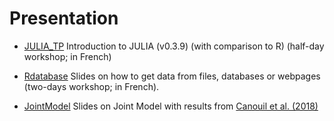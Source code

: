 Presentation
============

* [JULIA_TP](https://github.com/mcanouil/PRESENTATION/tree/master/JULIA_TP) Introduction to JULIA (v0.3.9) (with comparison to R) (half-day workshop; in French)

* [Rdatabase](https://github.com/mcanouil/PRESENTATION/tree/master/Rdatabase) Slides on how to get data from files, databases or webpages (two-days workshop; in French).

* [JointModel](https://github.com/mcanouil/PRESENTATION/tree/master/JointModel) Slides on Joint Model with results from [Canouil et al. (2018)](https://doi.org/10.3389/fgene.2018.00210)
